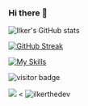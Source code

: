 ### Hi there 👋

![Ilker's GitHub stats](https://github-readme-stats.vercel.app/api?username=ilkerthedev&show_icons=true&theme=tokyonight&hide_border=true) 

[![GitHub Streak](http://github-readme-streak-stats.herokuapp.com/?user=ilkerthedev&theme=tokyonight&hide_border=true&border_radius=4,5&date_format=M%20j%5B%2C%20Y%5D)](https://git.io/streak-stats)

[![My Skills](https://skillicons.dev/icons?i=java,hibernate,spring,html,css,js,postgres,mongodb,idea,vscode,postman,git,github,discord&theme=dark)](https://skillicons.dev)

![visitor badge](https://visitor-badge.glitch.me/badge?page_id=ilkerthedev.visitor-badge&left_text=Profile%20views) 

<img src="https://wakatime.com/share/@094abaf6-7890-4b1e-9904-fa534d248a19/a5c79a0d-bdd6-47ca-948f-eb0dc6394906.svg" /></a>
<
            <img src="https://github-profile-trophy.vercel.app/?username=ilkerthedev&row=1&column=7&theme=darkhub" alt="ilkerthedev" />
        </a>
    </div>
    
    

